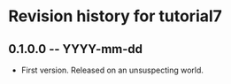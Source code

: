 # Revision history for tutorial7

## 0.1.0.0 -- YYYY-mm-dd

* First version. Released on an unsuspecting world.
